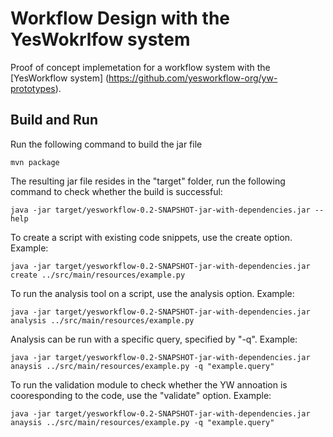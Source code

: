 Workflow Design with the YesWokrlfow system
========================

Proof of concept implemetation for a workflow system with the [YesWorkflow system] (https://github.com/yesworkflow-org/yw-prototypes).

Build and Run
----------------------

Run the following command to build the jar file

    mvn package 
  
The resulting jar file resides in the "target" folder, run the following command to check whether the build is successful:

    java -jar target/yesworkflow-0.2-SNAPSHOT-jar-with-dependencies.jar --help
  
To create a script with existing code snippets, use the create option. Example:

    java -jar target/yesworkflow-0.2-SNAPSHOT-jar-with-dependencies.jar create ../src/main/resources/example.py
    
To run the analysis tool on a script, use the analysis option. Example:

    java -jar target/yesworkflow-0.2-SNAPSHOT-jar-with-dependencies.jar analysis ../src/main/resources/example.py

Analysis can be run with a specific query, specified by "-q". Example:

    java -jar target/yesworkflow-0.2-SNAPSHOT-jar-with-dependencies.jar anaysis ../src/main/resources/example.py -q "example.query"
    
To run the validation module to check whether the YW annoation is cooresponding to the code, use the "validate" option. Example:

    java -jar target/yesworkflow-0.2-SNAPSHOT-jar-with-dependencies.jar anaysis ../src/main/resources/example.py -q "example.query"
